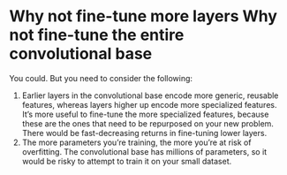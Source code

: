 # Why not fine-tune more layers Why not fine-tune the entire convolutional base

You could. But you need to consider the following:

1.  Earlier layers in the convolutional base encode more generic, reusable features, whereas layers higher up encode more specialized features. It’s more useful to fine-tune the more specialized features, because these are the ones that need to be repurposed on your new problem. There would be fast-decreasing returns in fine-tuning lower layers.
2.  The more parameters you’re training, the more you’re at risk of overfitting. The convolutional base has millions of parameters, so it would be risky to attempt to train it on your small dataset.